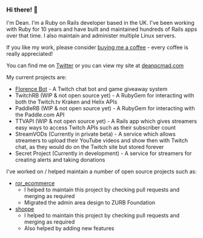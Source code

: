 ### Hi there! 👋

I'm Dean. I'm a Ruby on Rails developer based in the UK. I've been working with Ruby for 10 years and have built and maintained hundreds of Rails apps over that time. I also maintain and administer multiple Linux servers.

If you like my work, please consider [buying me a coffee](https://www.buymeacoffee.com/deanpcmad) - every coffee is really appreciated!

You can find me on [Twitter](https://twitter.com/deanpcmad) or you can view my site at [deanpcmad.com](https://deanpcmad.com)

My current projects are:

- [Florence Bot](https://deanpcmad.com/florencebot/) - A Twitch chat bot and game giveaway system
- TwitchRB (WIP & not open source yet) - A RubyGem for interacting with both the Twitch.tv Kraken and Helix APIs
- PaddleRB (WIP & not open source yet) - A RubyGem for interacting with the Paddle.com API
- TTVAPI (WIP & not open source yet) - A Rails app which gives streamers easy ways to access Twitch APIs such as their subscriber count
- StreamVODs (Currently in private beta) - A service which allows streamers to upload their YouTube videos and show then with Twitch chat, as they would do on the Twitch site but stored forever
- Secret Project (Currently in development) - A service for streamers for creating alerts and taking donations

I've worked on / helped maintain a number of open source projects such as:

- [ror_ecommerce](drhenner/ror_ecommerce)
  - I helped to maintain this project by checking pull requests and merging as required
  - Migrated the admin area design to ZURB Foundation
- [shoppe](tryshoppe/shoppe)
  - I helped to maintain this project by checking pull requests and merging as required
  - Also helped by adding new features

<!--
I've written a few different RubyGems:

- [codebase_api](https://rubygems.org/gems/codebase_api) - A wrapper for accessing the Codebase (codebasehq.com) API
- [shoppe-paypal](https://rubygems.org/gems/shoppe-paypal) - A plugin for Shoppe, an ecommerce Rails engine (which I also helped maintain), which adds support for taking payments with PayPal

I've worked with a few different clients:

- Hillcrest Animal Hospital
  - Maintaining their Intranet Rails application
  - Building a central authentication service for new apps
  - Building multiple new applications over the past 5 years
- DannyWeb Ltd
  - Maintaining existing and building new Rails applications
- OceansHQ Ltd
  - Helped work on a feature which connected a legacy service with a new Rails app  
-->
